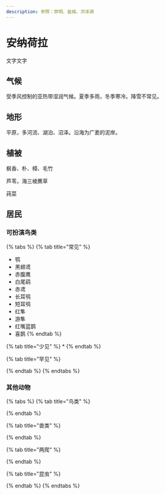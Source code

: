 ```yaml
---
description: 参照：崇明、盐城、洪泽湖
---
```


# 安纳荷拉

文字文字‌

## 气候 <a id="qi-hou"></a>

受季风控制的亚热带湿润气候。夏季多雨，冬季寒冷。降雪不常见。

## 地形 <a id="di-xing"></a>

‌平原，多河流、湖泊、沼泽。沿海为广袤的泥岸。

## 植被 <a id="zhi-bei"></a>

枫香、朴、樟、毛竹

芦苇，海三棱藨草

莼菜

## 居民 <a id="ju-min"></a>

### 可扮演鸟类 <a id="ke-ban-yan-niao-lei"></a>

{% tabs %}
{% tab title="常见" %}
* 鹗
* 黑翅鸢
* 赤腹鹰
* 白尾鹞
* 赤鸢
* 长耳鸮
* 短耳鸮
* 红隼
* 游隼
* 红嘴蓝鹊
* 喜鹊
{% endtab %}

{% tab title="少见" %}
* 
{% endtab %}

{% tab title="罕见" %}

{% endtab %}
{% endtabs %}

### 其他动物 <a id="qi-ta-dong-wu"></a>

{% tabs %}
{% tab title="鸟类" %}

{% endtab %}

{% tab title="兽类" %}

{% endtab %}

{% tab title="两爬" %}

{% endtab %}

{% tab title="昆虫" %}

{% endtab %}
{% endtabs %}

